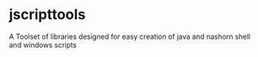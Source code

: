 # jscripttools
A Toolset of libraries designed for easy creation of java and nashorn shell and windows scripts

